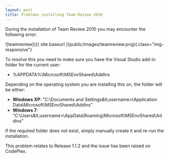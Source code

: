 ```yaml
---
layout: post
title: Problems installing Team Review 2010
---
```

During the installation of Team Review 2010 you may encounter the following error:

![teamreview]({{ site.baseurl }}public/images/teamreview.png){:class="img-responsive"}

To resolve this you need to make sure you have the Visual Studio add-in folder for the current user:
- %APPDATA%\Microsoft\MSEnvShared\AddIns

Depending on the operating system you are installing this on, the folder will be either:
- **Windows XP**: "C:\Documents and Settings\&lt;username&gt;\Application Data\Microsoft\MSEnvShared\AddIns"
- **Windows 7**: “C:\Users\&lt;username&gt;\AppData\Roaming\Microsoft\MSEnvShared\Addins”

If the required folder does not exist, simply manually create it and re-run the installation.

This problem relates to Release 1.1.2 and the issue has been raised on CodePlex.
